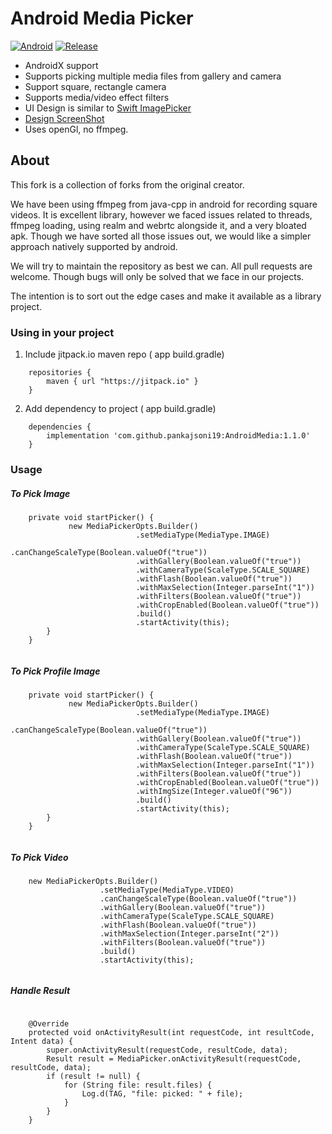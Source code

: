 # Android Media Picker

[![Android](https://img.shields.io/badge/Android-19-brightgreen.svg)](https://www.android.com/)
[![Release](https://jitpack.io/v/softwarejoint/AndroidMedia.svg)](https://jitpack.io/#softwarejoint/AndroidMedia)

* AndroidX support
* Supports picking multiple media files from gallery and camera
* Support square, rectangle camera
* Supports media/video effect filters
* UI Design is similar to [Swift ImagePicker](https://github.com/hyperoslo/ImagePicker)
* [Design ScreenShot](https://github.com/hyperoslo/ImagePicker/blob/master/Resources/ImagePickerPresentation.png)
* Uses openGl, no ffmpeg.

## About

This fork is a collection of forks from the original creator. 

We have been using ffmpeg from java-cpp in android for recording square videos. It is excellent library, however we faced issues related to threads, ffmpeg loading, using realm and webrtc alongside it, and a very bloated apk.
Though we have sorted all those issues out, we would like a simpler approach natively supported by android. 

We will try to maintain the repository as best we can. All pull requests are welcome. 
Though bugs will only be solved that we face in our projects.

The intention is to sort out the edge cases and make it available as a library project.

### Using in your project

1. Include jitpack.io maven repo ( app build.gradle)

```
    repositories {
        maven { url "https://jitpack.io" }
    }

```

2. Add dependency to project ( app build.gradle)

```
    dependencies {
        implementation 'com.github.pankajsoni19:AndroidMedia:1.1.0'
    }

```

### Usage

##### To Pick Image

```
    private void startPicker() {
             new MediaPickerOpts.Builder()
                            .setMediaType(MediaType.IMAGE)
                            .canChangeScaleType(Boolean.valueOf("true"))
                            .withGallery(Boolean.valueOf("true"))
                            .withCameraType(ScaleType.SCALE_SQUARE)
                            .withFlash(Boolean.valueOf("true"))
                            .withMaxSelection(Integer.parseInt("1"))
                            .withFilters(Boolean.valueOf("true"))
                            .withCropEnabled(Boolean.valueOf("true"))                           
                            .build()
                            .startActivity(this);
        }
    }
    
```

##### To Pick Profile Image

```
    private void startPicker() {
             new MediaPickerOpts.Builder()
                            .setMediaType(MediaType.IMAGE)
                            .canChangeScaleType(Boolean.valueOf("true"))
                            .withGallery(Boolean.valueOf("true"))
                            .withCameraType(ScaleType.SCALE_SQUARE)
                            .withFlash(Boolean.valueOf("true"))
                            .withMaxSelection(Integer.parseInt("1"))
                            .withFilters(Boolean.valueOf("true"))
                            .withCropEnabled(Boolean.valueOf("true"))
                            .withImgSize(Integer.valueOf("96"))
                            .build()
                            .startActivity(this);
        }
    }
    
```

##### To Pick Video

```
    new MediaPickerOpts.Builder()
                    .setMediaType(MediaType.VIDEO)
                    .canChangeScaleType(Boolean.valueOf("true"))
                    .withGallery(Boolean.valueOf("true"))
                    .withCameraType(ScaleType.SCALE_SQUARE)
                    .withFlash(Boolean.valueOf("true"))
                    .withMaxSelection(Integer.parseInt("2"))
                    .withFilters(Boolean.valueOf("true"))
                    .build()
                    .startActivity(this);
    
```

##### Handle Result
  
```
    
    @Override
    protected void onActivityResult(int requestCode, int resultCode, Intent data) {
        super.onActivityResult(requestCode, resultCode, data);
        Result result = MediaPicker.onActivityResult(requestCode, resultCode, data);
        if (result != null) {
            for (String file: result.files) {
                Log.d(TAG, "file: picked: " + file);
            }
        }
    }

```